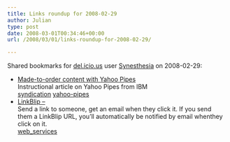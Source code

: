 ```yaml
---
title: Links roundup for 2008-02-29
author: Julian
type: post
date: 2008-03-01T00:34:46+00:00
url: /2008/03/01/links-roundup-for-2008-02-29/

---
```

Shared bookmarks for [del.icio.us][1] user [Synesthesia][2] on 2008-02-29:

  * [Made-to-order content with Yahoo Pipes][3]  
    Instructional article on Yahoo Pipes from IBM   
    [syndication][4] [yahoo-pipes][5] 
  * [LinkBlip &#8211;][6]  
    Send a link to someone, get an email when they click it. If you send them a LinkBlip URL, you&#8217;ll automatically be notified by email whenthey click on it.   
    [web_services][7]

 [1]: http://del.icio.us/
 [2]: http://del.icio.us/synesthesia
 [3]: http://www.ibm.com/developerworks/edu/x-dw-x-yahoopipes.html
 [4]: http://del.icio.us/synesthesia/syndication
 [5]: http://del.icio.us/synesthesia/yahoo-pipes
 [6]: http://linkblip.com/
 [7]: http://del.icio.us/synesthesia/web_services